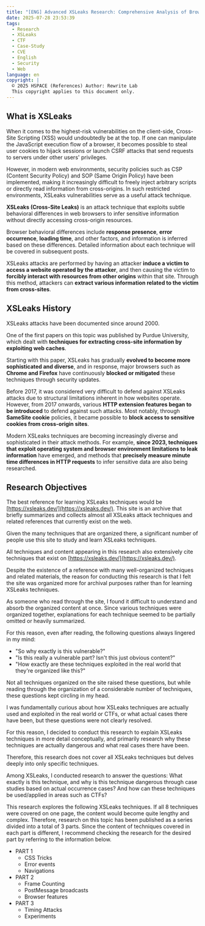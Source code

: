 ```yaml
---
title: "[ENG] Advanced XSLeaks Research: Comprehensive Analysis of Browser-Based Information Disclosure Techniques — Part 0"
date: 2025-07-28 23:53:39
tags:
  - Research
  - XSLeaks
  - CTF
  - Case-Study
  - CVE
  - English
  - Security
  - Web
language: en
copyright: |
  © 2025 HSPACE (References) Author: Rewrite Lab
  This copyright applies to this document only.
---
```


## What is XSLeaks

When it comes to the highest-risk vulnerabilities on the client-side, Cross-Site Scripting (XSS) would undoubtedly be at the top. If one can manipulate the JavaScript execution flow of a browser, it becomes possible to steal user cookies to hijack sessions or launch CSRF attacks that send requests to servers under other users' privileges.

However, in modern web environments, security policies such as CSP (Content Security Policy) and SOP (Same Origin Policy) have been implemented, making it increasingly difficult to freely inject arbitrary scripts or directly read information from cross-origins. In such restricted environments, XSLeaks vulnerabilities serve as a useful attack technique.

**XSLeaks (Cross-Site Leaks)** is an attack technique that exploits subtle behavioral differences in web browsers to infer sensitive information without directly accessing cross-origin resources.

Browser behavioral differences include **response presence**, **error occurrence**, **loading time**, and other factors, and information is inferred based on these differences. Detailed information about each technique will be covered in subsequent posts.

XSLeaks attacks are performed by having an attacker **induce a victim to access a website operated by the attacker**, and then causing the victim to **forcibly interact with resources from other origins** within that site. Through this method, attackers can **extract various information related to the victim from cross-sites**.

## XSLeaks History

XSLeaks attacks have been documented since around 2000.

One of the first papers on this topic was published by Purdue University, which dealt with **techniques for extracting cross-site information by exploiting web caches**.

Starting with this paper, XSLeaks has gradually **evolved to become more sophisticated and diverse**, and in response, major browsers such as **Chrome and Firefox** have continuously **blocked or mitigated** these techniques through security updates.

Before 2017, it was considered very difficult to defend against XSLeaks attacks due to structural limitations inherent in how websites operate. However, from 2017 onwards, various **HTTP extension features began to be introduced** to defend against such attacks. Most notably, through **SameSite cookie** policies, it became possible to **block access to sensitive cookies from cross-origin sites**.

Modern XSLeaks techniques are becoming increasingly diverse and sophisticated in their attack methods. For example, **since 2023, techniques that exploit operating system and browser environment limitations to leak information** have emerged, and methods that **precisely measure minute time differences in HTTP requests** to infer sensitive data are also being researched.

## Research Objectives

The best reference for learning XSLeaks techniques would be [https://xsleaks.dev/](https://xsleaks.dev/). This site is an archive that briefly summarizes and collects almost all XSLeaks attack techniques and related references that currently exist on the web.

Given the many techniques that are organized there, a significant number of people use this site to study and learn XSLeaks techniques.

All techniques and content appearing in this research also extensively cite techniques that exist on [https://xsleaks.dev/](https://xsleaks.dev/).

Despite the existence of a reference with many well-organized techniques and related materials, the reason for conducting this research is that I felt the site was organized more for archival purposes rather than for learning XSLeaks techniques.

As someone who read through the site, I found it difficult to understand and absorb the organized content at once. Since various techniques were organized together, explanations for each technique seemed to be partially omitted or heavily summarized.

For this reason, even after reading, the following questions always lingered in my mind:

- "So why exactly is this vulnerable?"
- "Is this really a vulnerable part? Isn't this just obvious content?"
- "How exactly are these techniques exploited in the real world that they're organized like this?"

Not all techniques organized on the site raised these questions, but while reading through the organization of a considerable number of techniques, these questions kept circling in my head.

I was fundamentally curious about how XSLeaks techniques are actually used and exploited in the real world or CTFs, or what actual cases there have been, but these questions were not clearly resolved.

For this reason, I decided to conduct this research to explain XSLeaks techniques in more detail conceptually, and primarily research why these techniques are actually dangerous and what real cases there have been.

Therefore, this research does not cover all XSLeaks techniques but delves deeply into only specific techniques.

Among XSLeaks, I conducted research to answer the questions: What exactly is this technique, and why is this technique dangerous through case studies based on actual occurrence cases? And how can these techniques be used/applied in areas such as CTFs?

This research explores the following XSLeaks techniques. If all 8 techniques were covered on one page, the content would become quite lengthy and complex. Therefore, research on this topic has been published as a series divided into a total of 3 parts. Since the content of techniques covered in each part is different, I recommend checking the research for the desired part by referring to the information below.

- PART 1
  - CSS Tricks
  - Error events
  - Navigations
- PART 2
  - Frame Counting
  - PostMessage broadcasts
  - Browser features
- PART 3
  - Timing Attacks
  - Experiments
